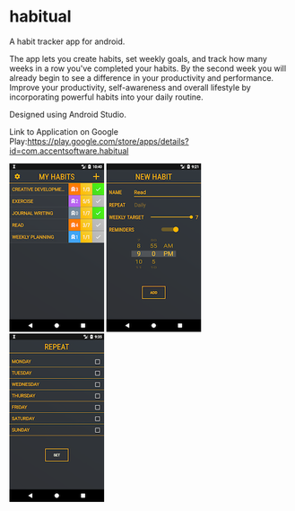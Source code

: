 # habitual
A habit tracker app for android.

The app lets you create habits, set weekly goals, and track how many weeks in a row you've completed your habits. 
By the second week you will already begin to see a difference in your productivity and performance. 
Improve your productivity, self-awareness and overall lifestyle by incorporating powerful habits into your daily routine.

Designed using Android Studio. 

Link to Application on Google Play:https://play.google.com/store/apps/details?id=com.accentsoftware.habitual

![](screenshots/Screenshot.png) ![](screenshots/Screenshot1.png) ![](screenshots/Screenshot2.png)



